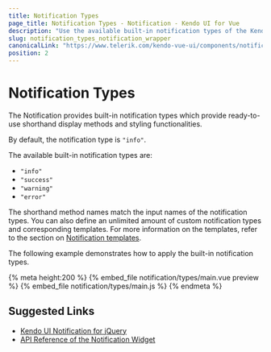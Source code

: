 ```yaml
---
title: Notification Types
page_title: Notification Types - Notification - Kendo UI for Vue
description: "Use the available built-in notification types of the Kendo UI Notification wrapper for Vue."
slug: notification_types_notification_wrapper
canonicalLink: "https://www.telerik.com/kendo-vue-ui/components/notification/types/"
position: 2
---
```


<div><WrapperBanner link="/kendo-vue-ui/components/notification/types/"></WrapperBanner></div>    

# Notification Types

The Notification provides built-in notification types which provide ready-to-use shorthand display methods and styling functionalities.

By default, the notification type is `"info"`.

The available built-in notification types are:

* `"info"`
* `"success"`
* `"warning"`
* `"error"`

The shorthand method names match the input names of the notification types. You can also define an unlimited amount of custom notification types and corresponding templates. For more information on the templates, refer to the section on [Notification templates](https://docs.telerik.com/kendo-ui/controls/layout/notification/overview#templates).

The following example demonstrates how to apply the built-in notification types.

{% meta height:200 %}
{% embed_file notification/types/main.vue preview %}
{% embed_file notification/types/main.js %}
{% endmeta %}

## Suggested Links

* [Kendo UI Notification for jQuery](https://docs.telerik.com/kendo-ui/controls/layout/notification/overview)
* [API Reference of the Notification Widget](https://docs.telerik.com/kendo-ui/api/javascript/ui/notification)
